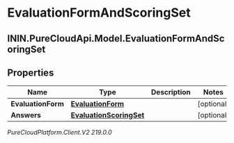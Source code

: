 # EvaluationFormAndScoringSet

## ININ.PureCloudApi.Model.EvaluationFormAndScoringSet

## Properties

|Name | Type | Description | Notes|
|------------ | ------------- | ------------- | -------------|
| **EvaluationForm** | [**EvaluationForm**](EvaluationForm) |  | [optional] |
| **Answers** | [**EvaluationScoringSet**](EvaluationScoringSet) |  | [optional] |



_PureCloudPlatform.Client.V2 219.0.0_
